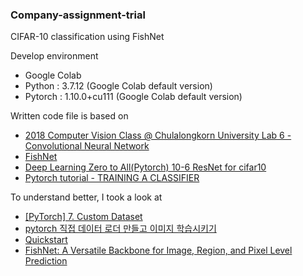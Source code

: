 ### Company-assignment-trial
CIFAR-10 classification using FishNet  
  
Develop environment
- Google Colab
- Python : 3.7.12 (Google Colab default version)
- Pytorch : 1.10.0+cu111 (Google Colab default version)
  
Written code file is based on 
- [2018 Computer Vision Class @ Chulalongkorn University Lab 6 - Convolutional Neural Network](https://github.com/sapjunior/chulacv2018/blob/master/Lab%206%20-%20Convolutional%20Neural%20Network.ipynb)
- [FishNet](https://github.com/kevin-ssy/FishNet/tree/b968f0244827e11201471edd8a979bd85027b991)
- [Deep Learning Zero to All(Pytorch) 10-6 ResNet for cifar10](https://github.com/deeplearningzerotoall/PyTorch/blob/master/lab-10_6_2_Advance-CNN(ResNet_cifar10).ipynb)
- [Pytorch tutorial - TRAINING A CLASSIFIER](https://pytorch.org/tutorials/beginner/blitz/cifar10_tutorial.html?highlight=cifar)
  
To understand better, I took a look at
- [[PyTorch] 7. Custom Dataset](https://data-panic.tistory.com/21)
- [pytorch 직접 데이터 로더 만들고 이미지 학습시키기](https://www.kaeee.de/2021/04/29/pytorch-%EB%8D%B0%EC%9D%B4%ED%84%B0-%EB%A1%9C%EB%8D%94-%EB%A7%8C%EB%93%A4%EA%B8%B0.html#dataloader%EC%9D%98-%ED%95%84%EC%9A%94%EC%84%B1)
- [Quickstart](https://pytorch.org/tutorials/beginner/basics/quickstart_tutorial.html?highlight=cifar)
- [FishNet: A Versatile Backbone for Image, Region, and Pixel Level Prediction](https://yckim.medium.com/%EC%A0%95%EB%A6%AC-fishnet-a-versatile-backbone-for-image-region-and-pixel-level-prediction-b86a493f114d)
